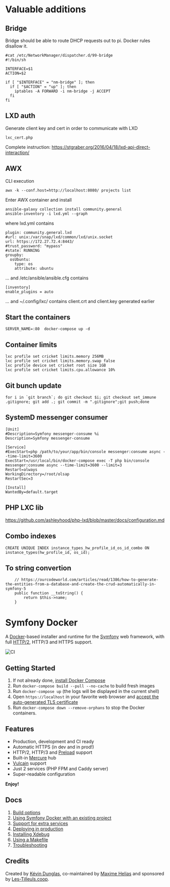 # Valuable additions

## Bridge ###
Bridge should be able to route DHCP requests out to pi. Docker rules disallow it.
```
#cat /etc/NetworkManager/dispatcher.d/99-bridge
#!/bin/sh

INTERFACE=$1
ACTION=$2

if [ "$INTERFACE" = "nm-bridge" ]; then
  if [ "$ACTION" = "up" ]; then
    iptables -A FORWARD -i nm-bridge -j ACCEPT
  fi
fi
```

## LXD auth ###
Generate client key and cert in order to communicate with LXD
```
lxc_cert.php
```
Complete instruction: https://stgraber.org/2016/04/18/lxd-api-direct-interaction/

## AWX
CLI execution
```
awx -k --conf.host=http://localhost:8080/ projects list
```
Enter AWX container and install
```
ansible-galaxy collection install community.general
ansible-inventory -i lxd.yml --graph
```
where lxd.yml contains
```
plugin: community.general.lxd
#url: unix:/var/snap/lxd/common/lxd/unix.socket
url: https://172.27.72.4:8443/
#trust_password: "mypass"
#state: RUNNING
groupby:
  osUbuntu:
    type: os
    attribute: ubuntu
```
... and /etc/ansible/ansible.cfg contains 
```
[inventory]
enable_plugins = auto
```
... and ~/.config/lxc/ contains client.crt and client.key generated earlier

## Start the containers
```
SERVER_NAME=:80  docker-compose up -d
```

## Container limits
```
lxc profile set cricket limits.memory 256MB
lxc profile set cricket limits.memory.swap false
lxc profile device set cricket root size 1GB
lxc profile set cricket limits.cpu.allowance 10%
```

## Git bunch update
```
for i in `git branch`; do git checkout $i; git checkout set_immune .gitignore; git add .; git commit -m ".gitignore";git push;done
```

## SystemD messenger consumer
```
[Unit]
#Description=Symfony messenger-consume %i
Description=Symfony messenger-consume

[Service]
#ExecStart=php /path/to/your/app/bin/console messenger:consume async --time-limit=3600
ExecStart=/usr/local/bin/docker-compose exec -T php bin/console messenger:consume async --time-limit=3600 --limit=3
Restart=always
WorkingDirectory=/root/olsap
RestartSec=3

[Install]
WantedBy=default.target
```

## PHP LXC lib
https://github.com/ashleyhood/php-lxd/blob/master/docs/configuration.md

## Combo indexes
`CREATE UNIQUE INDEX instance_types_hw_profile_id_os_id_combo ON instance_types(hw_profile_id, os_id);`

## To string convertion
```
    // https://ourcodeworld.com/articles/read/1386/how-to-generate-the-entities-from-a-database-and-create-the-crud-automatically-in-symfony-5
    public function __toString() {
        return $this->name;
    }
```
# Symfony Docker

A [Docker](https://www.docker.com/)-based installer and runtime for the [Symfony](https://symfony.com) web framework, with full [HTTP/2](https://symfony.com/doc/current/weblink.html), HTTP/3 and HTTPS support.

![CI](https://github.com/dunglas/symfony-docker/workflows/CI/badge.svg)

## Getting Started

1. If not already done, [install Docker Compose](https://docs.docker.com/compose/install/)
2. Run `docker-compose build --pull --no-cache` to build fresh images
3. Run `docker-compose up` (the logs will be displayed in the current shell)
4. Open `https://localhost` in your favorite web browser and [accept the auto-generated TLS certificate](https://stackoverflow.com/a/15076602/1352334)
5. Run `docker-compose down --remove-orphans` to stop the Docker containers.

## Features

* Production, development and CI ready
* Automatic HTTPS (in dev and in prod!)
* HTTP/2, HTTP/3 and [Preload](https://symfony.com/doc/current/web_link.html) support
* Built-in [Mercure](https://symfony.com/doc/current/mercure.html) hub
* [Vulcain](https://vulcain.rocks) support
* Just 2 services (PHP FPM and Caddy server)
* Super-readable configuration

**Enjoy!**

## Docs

1. [Build options](docs/build.md)
2. [Using Symfony Docker with an existing project](docs/existing-project.md)
3. [Support for extra services](docs/extra-services.md)
4. [Deploying in production](docs/production.md)
5. [Installing Xdebug](docs/xdebug.md)
6. [Using a Makefile](docs/makefile.md)
7. [Troubleshooting](docs/troubleshooting.md)

## Credits

Created by [Kévin Dunglas](https://dunglas.fr), co-maintained by [Maxime Helias](https://twitter.com/maxhelias) and sponsored by [Les-Tilleuls.coop](https://les-tilleuls.coop).
